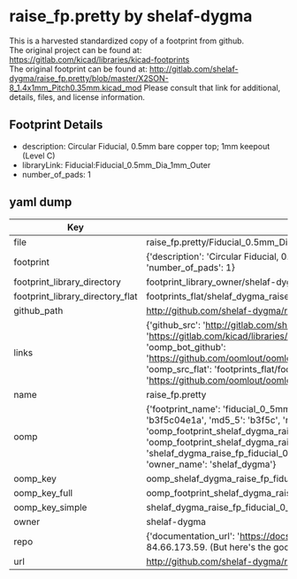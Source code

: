 # raise_fp.pretty by shelaf-dygma  
This is a harvested standardized copy of a footprint from github.  
The original project can be found at:  
https://gitlab.com/kicad/libraries/kicad-footprints  
The original footprint can be found at:
http://gitlab.com/shelaf-dygma/raise_fp.pretty/blob/master/X2SON-8_1.4x1mm_Pitch0.35mm.kicad_mod
Please consult that link for additional, details, files, and license information.  
## Footprint Details
* description: Circular Fiducial, 0.5mm bare copper top; 1mm keepout (Level C)  
* libraryLink: Fiducial:Fiducial_0.5mm_Dia_1mm_Outer  
* number_of_pads: 1  
## yaml dump  
| Key | Value |  
| --- | --- |  
| file | raise_fp.pretty/Fiducial_0.5mm_Dia_1mm_Outer.kicad_mod |  
| footprint | {'description': 'Circular Fiducial, 0.5mm bare copper top; 1mm keepout (Level C)', 'libraryLink': 'Fiducial:Fiducial_0.5mm_Dia_1mm_Outer', 'number_of_pads': 1} |  
| footprint_library_directory | footprint_library_owner/shelaf-dygma_raise_fp.pretty |  
| footprint_library_directory_flat | footprints_flat/shelaf_dygma_raise_fp_fiducial_0_5mm_dia_1mm_outer/working |  
| github_path | http://github.com/shelaf-dygma/raise_fp.pretty/blob/master/Fiducial_0.5mm_Dia_1mm_Outer.kicad_mod |  
| links | {'github_src': 'http://gitlab.com/shelaf-dygma/raise_fp.pretty/blob/master/X2SON-8_1.4x1mm_Pitch0.35mm.kicad_mod', 'github_src_repo': 'https://gitlab.com/kicad/libraries/kicad-footprints', 'oomp_bot': 'footprints/shelaf_dygma_raise_fp_fiducial_0_5mm_dia_1mm_outer/working', 'oomp_bot_github': 'https://github.com/oomlout/oomlout_oomp_footprint_bot/tree/main/footprints/shelaf_dygma_raise_fp_fiducial_0_5mm_dia_1mm_outer/working', 'oomp_src_flat': 'footprints_flat/footprints_flat/shelaf_dygma_raise_fp_fiducial_0_5mm_dia_1mm_outer/working', 'oomp_src_flat_github': 'https://github.com/oomlout/oomlout_oomp_footprint_src/tree/main/footprints_flat/shelaf_dygma_raise_fp_fiducial_0_5mm_dia_1mm_outer/working'} |  
| name | raise_fp.pretty |  
| oomp | {'footprint_name': 'fiducial_0_5mm_dia_1mm_outer', 'library_name': 'raise_fp', 'md5': 'b3f5c04e1a014ce4ffaff52e144e5c15', 'md5_10': 'b3f5c04e1a', 'md5_5': 'b3f5c', 'md5_6': 'b3f5c0', 'oomp_key': 'oomp_shelaf_dygma_raise_fp_fiducial_0_5mm_dia_1mm_outer', 'oomp_key_extra': 'oomp_footprint_shelaf_dygma_raise_fp_fiducial_0_5mm_dia_1mm_outer', 'oomp_key_full': 'oomp_footprint_shelaf_dygma_raise_fp_fiducial_0_5mm_dia_1mm_outer_b3f5c0', 'oomp_key_simple': 'shelaf_dygma_raise_fp_fiducial_0_5mm_dia_1mm_outer', 'original_filename': 'raise_fp.pretty/Fiducial_0.5mm_Dia_1mm_Outer.kicad_mod', 'owner_name': 'shelaf_dygma'} |  
| oomp_key | oomp_shelaf_dygma_raise_fp_fiducial_0_5mm_dia_1mm_outer |  
| oomp_key_full | oomp_footprint_shelaf_dygma_raise_fp_fiducial_0_5mm_dia_1mm_outer |  
| oomp_key_simple | shelaf_dygma_raise_fp_fiducial_0_5mm_dia_1mm_outer |  
| owner | shelaf-dygma |  
| repo | {'documentation_url': 'https://docs.github.com/rest/overview/resources-in-the-rest-api#rate-limiting', 'message': "API rate limit exceeded for 84.66.173.59. (But here's the good news: Authenticated requests get a higher rate limit. Check out the documentation for more details.)"} |  
| url | http://github.com/shelaf-dygma/raise_fp.pretty |  

